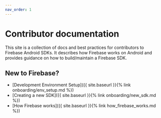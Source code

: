 ```yaml
---
nav_order: 1
---
```


# Contributor documentation

This site is a collection of docs and best practices for contributors to Firebase Android SDKs.
It describes how Firebase works on Android and provides guidance on how to build/maintain a Firebase SDK.

## New to Firebase?

- [Development Environment Setup]({{ site.baseurl }}{% link onboarding/env_setup.md %})
- [Creating a new SDK]({{ site.baseurl }}{% link onboarding/new_sdk.md %})
- [How Firebase works]({{ site.baseurl }}{% link how_firebase_works.md %})
